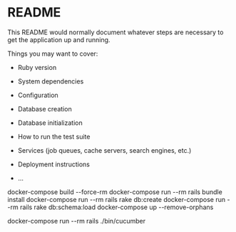 # README

This README would normally document whatever steps are necessary to get the
application up and running.

Things you may want to cover:

* Ruby version

* System dependencies

* Configuration

* Database creation

* Database initialization

* How to run the test suite

* Services (job queues, cache servers, search engines, etc.)

* Deployment instructions

* ...






docker-compose build --force-rm
docker-compose run --rm rails bundle install
docker-compose run --rm rails rake db:create
docker-compose run --rm rails rake db:schema:load
docker-compose up --remove-orphans


docker-compose run --rm rails ./bin/cucumber
